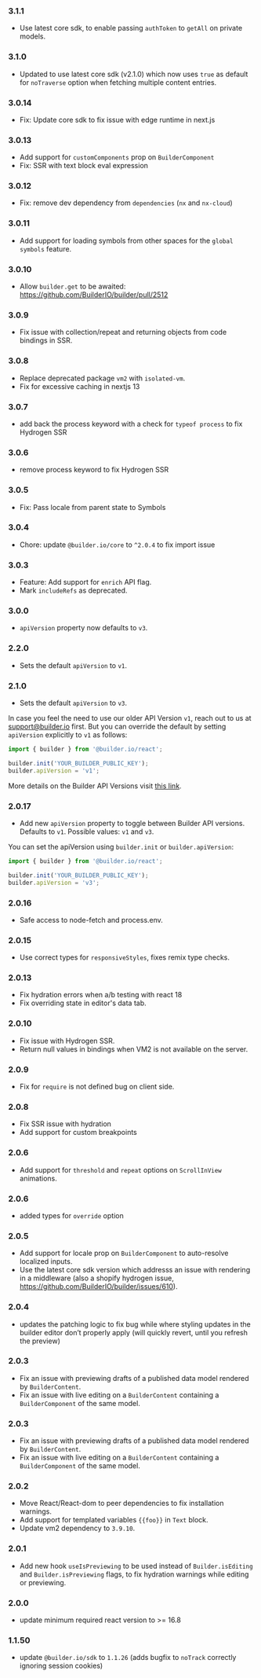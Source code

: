 ### 3.1.1
- Use latest core sdk, to enable passing `authToken` to `getAll` on private models.

### 3.1.0
- Updated to use latest core sdk (v2.1.0) which now uses `true` as default for `noTraverse` option when fetching multiple content entries.

### 3.0.14
- Fix: Update core sdk to fix issue with edge runtime in next.js

### 3.0.13
- Add support for `customComponents` prop on `BuilderComponent`
- Fix: SSR with text block eval expression

### 3.0.12

- Fix: remove dev dependency from `dependencies` (`nx` and `nx-cloud`)

### 3.0.11

- Add support for loading symbols from other spaces for the `global symbols` feature.

### 3.0.10

- Allow `builder.get` to be awaited: https://github.com/BuilderIO/builder/pull/2512

### 3.0.9

- Fix issue with collection/repeat and returning objects from code bindings in SSR.

### 3.0.8

- Replace deprecated package `vm2` with `isolated-vm`.
- Fix for excessive caching in nextjs 13

### 3.0.7

- add back the process keyword with a check for `typeof process` to fix Hydrogen SSR

### 3.0.6

- remove process keyword to fix Hydrogen SSR

### 3.0.5

- Fix: Pass locale from parent state to Symbols

### 3.0.4

- Chore: update `@builder.io/core` to `^2.0.4` to fix import issue

### 3.0.3

- Feature: Add support for `enrich` API flag.
- Mark `includeRefs` as deprecated.

### 3.0.0

- `apiVersion` property now defaults to `v3`.

### 2.2.0

- Sets the default `apiVersion` to `v1`.

### 2.1.0

- Sets the default `apiVersion` to `v3`.

In case you feel the need to use our older API Version `v1`, reach out to us at support@builder.io first. But you can override the default by setting `apiVersion` explicitly to `v1` as follows:

```js
import { builder } from '@builder.io/react';

builder.init('YOUR_BUILDER_PUBLIC_KEY');
builder.apiVersion = 'v1';
```

More details on the Builder API Versions visit [this link](https://www.builder.io/c/docs/content-api-versions).

### 2.0.17

- Add new `apiVersion` property to toggle between Builder API versions. Defaults to `v1`. Possible values: `v1` and `v3`.

You can set the apiVersion using `builder.init` or `builder.apiVersion`:

```js
import { builder } from '@builder.io/react';

builder.init('YOUR_BUILDER_PUBLIC_KEY');
builder.apiVersion = 'v3';
```

### 2.0.16

- Safe access to node-fetch and process.env.

### 2.0.15

- Use correct types for `responsiveStyles`, fixes remix type checks.

### 2.0.13

- Fix hydration errors when a/b testing with react 18
- Fix overriding state in editor's data tab.

### 2.0.10

- Fix issue with Hydrogen SSR.
- Return null values in bindings when VM2 is not available on the server.

### 2.0.9

- Fix for `require` is not defined bug on client side.

### 2.0.8

- Fix SSR issue with hydration
- Add support for custom breakpoints

### 2.0.6

- Add support for `threshold` and `repeat` options on `ScrollInView` animations.

### 2.0.6

- added types for `override` option

### 2.0.5

- Add support for locale prop on `BuilderComponent` to auto-resolve localized inputs.
- Use the latest core sdk version which addresss an issue with rendering in a middleware (also a shopify hydrogen issue, https://github.com/BuilderIO/builder/issues/610).

### 2.0.4

- updates the patching logic to fix bug while where styling updates in the builder editor don’t properly apply (will quickly revert, until you refresh the preview)

### 2.0.3

- Fix an issue with previewing drafts of a published data model rendered by `BuilderContent`.
- Fix an issue with live editing on a `BuilderContent` containing a `BuilderComponent` of the same model.

### 2.0.3

- Fix an issue with previewing drafts of a published data model rendered by `BuilderContent`.
- Fix an issue with live editing on a `BuilderContent` containing a `BuilderComponent` of the same model.

### 2.0.2

- Move React/React-dom to peer dependencies to fix installation warnings.
- Add support for templated variables `{{foo}}` in `Text` block.
- Update vm2 dependency to `3.9.10`.

### 2.0.1

- Add new hook `useIsPreviewing` to be used instead of `Builder.isEditing` and `Builder.isPreviewing` flags, to fix hydration warnings while editing or previewing.

### 2.0.0

- update minimum required react version to >= 16.8

### 1.1.50

- update `@builder.io/sdk` to `1.1.26` (adds bugfix to `noTrack` correctly ignoring session cookies)
